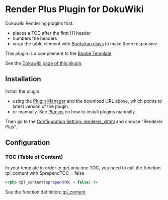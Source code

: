 # Render Plus Plugin for DokuWiki

Dokuwiki Rendering plugins that:

   * places a TOC after the first H1 header
   * numbers the headers
   * wrap the table element with [Bootstrap class](http://getbootstrap.com/css/#tables-responsive) to make them responsive

This plugin is a complement to the [Bootie Template](https://www.dokuwiki.org/template:bootie).

See the [Dokuwiki page of this plugin](https://www.dokuwiki.org/plugin:rplus).

## Installation 


Install the plugin:
  * using the [Plugin Manager](https://www.dokuwiki.org/plugin:plugin) and the download URL above, which points to latest version of the plugin. 
  * or manually. See [Plugins](https://www.dokuwiki.org/plugin_installation_instructions) on how to install plugins manually.

Then go to the [Configuration Setting: renderer_xhtml](https://www.dokuwiki.org/config:renderer_xhtml) and choose "Renderer Plus".

## Configuration 
### TOC (Table of Content)

In your template in order to get only one TOC, you need to call the function tpl_content with $prependTOC = false

```php
<?php tpl_content($prependTOC = false) ?>
```

See the function definition: [tpl_content](http://xref.dokuwiki.org/reference/dokuwiki/nav.html?_functions/tpl_content.html)

